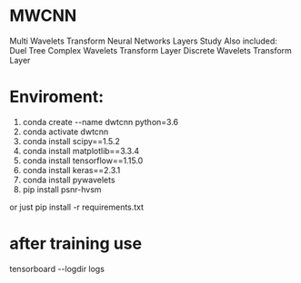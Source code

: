 # MWCNN
Multi Wavelets Transform Neural Networks Layers Study
Also included:
	Duel Tree Complex Wavelets Transform Layer
	Discrete Wavelets Transform Layer

# Enviroment:
1. conda create --name dwtcnn python=3.6
2. conda activate dwtcnn
3. conda install scipy==1.5.2
4. conda install matplotlib==3.3.4
5. conda install tensorflow==1.15.0
6. conda install keras==2.3.1
7. conda install pywavelets
8. pip install psnr-hvsm

or just
pip install -r requirements.txt


# after training use
tensorboard --logdir logs
